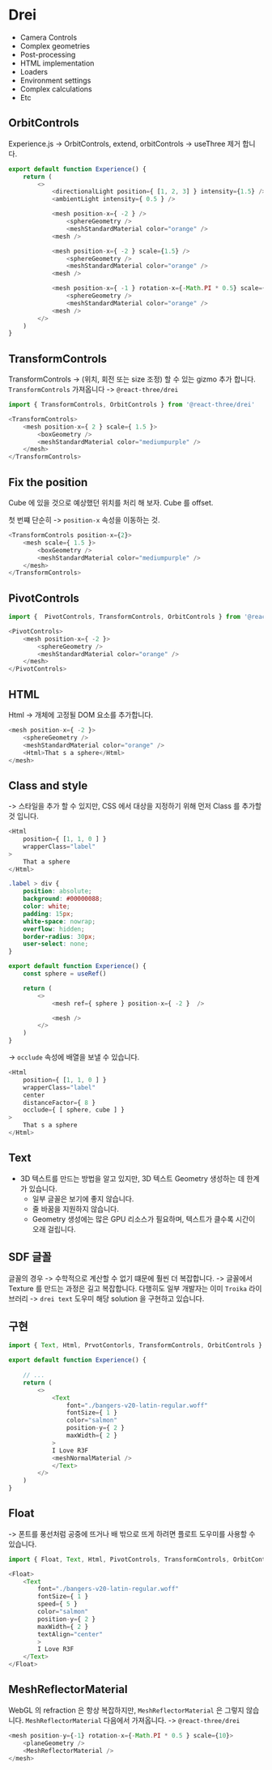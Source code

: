 # Drei 

- Camera Controls
- Complex geometries
- Post-processing
- HTML implementation
- Loaders
- Environment settings
- Complex calculations
- Etc 



## OrbitControls 

Experience.js -> OrbitControls, extend, orbitControls -> useThree 제거 합니다.

``` javascript
export default function Experience() {
    return (
        <>
            <directionalLight position={ [1, 2, 3] } intensity={1.5} />
            <ambientLight intensity={ 0.5 } />

            <mesh position-x={ -2 } />
                <sphereGeometry />
                <meshStandardMaterial color="orange" />                
            <mesh />

            <mesh position-x={ -2 } scale={1.5} />
                <sphereGeometry />
                <meshStandardMaterial color="orange" />                
            <mesh />

            <mesh position-x={ -1 } rotation-x={-Math.PI * 0.5} scale={ 10 } />
                <sphereGeometry />
                <meshStandardMaterial color="orange" />                
            <mesh />
        </>
    )
}
```



## TransformControls 

TransformControls -> (위치, 회전 또는 size 조정) 할 수 있는 gizmo 추가 합니다.
`TransformControls` 가져옵니다 -> `@react-three/drei`

``` javascript
import { TransformControls, OrbitControls } from '@react-three/drei'

<TransformControls>
    <mesh position-x={ 2 } scale={ 1.5 }>
        <boxGeometry />
        <meshStandardMaterial color="mediumpurple" />
    </mesh>
</TransformControls>
```


## Fix the position 

Cube 에 있을 것으로 예상했던 위치를 처리 해 보자.
Cube 를 offset.

첫 번쨰 단순히 -> `position-x` 속성을 <mesh> 이동하는 것.

``` javascript
<TransformControls position-x={2}>
    <mesh scale={ 1.5 }>
        <boxGeometry />
        <meshStandardMaterial color="mediumpurple" />
    </mesh>
</TransformControls>
```


## PivotControls 

``` javascript
import {  PivotControls, TransformControls, OrbitControls } from '@react-three/drei'

<PivotControls>
    <mesh position-x={ -2 }>
        <sphereGeometry />
        <meshStandardMaterial color="orange" />
    </mesh>
</PivotControls>
```



## HTML 

Html -> 개체에 고정될 DOM 요소를 추가합니다.

``` javascript
<mesh position-x={ -2 }>
    <sphereGeometry />
    <meshStandardMaterial color="orange" />
    <Html>That s a sphere</Html>
</mesh>
```



## Class and style 

-> 스타일을 추가 할 수 있지만, CSS 에서 대상을 지정하기 위해 먼저 Class 를 추가할 것 입니다.

``` javascript
<Html
    position={ [1, 1, 0 ] }
    wrapperClass="label"
>
    That a sphere
</Html>
```

``` css
.label > div {
    position: absolute;
    background: #00000088;
    color: white;
    padding: 15px;
    white-space: nowrap;
    overflow: hidden;
    border-radius: 30px;
    user-select: none;
}
```


``` javascript
export default function Experience() {
    const sphere = useRef()

    return (
        <>
            <mesh ref={ sphere } position-x={ -2 }  />

            <mesh />
        </>
    )
}
```

-> `occlude` 속성에 배열을 보낼 수 있습니다.

``` javascript
<Html 
    position={ [1, 1, 0 ] }
    wrapperClass="label"
    center
    distanceFactor={ 8 }
    occlude={ [ sphere, cube ] } 
>
    That s a sphere
</Html>
```


## Text 

- 3D 텍스트를 만드는 방법을 알고 있지만, 3D 텍스트 Geometry 생성하는 데 한계가 있습니다.
    - 일부 글꼴은 보기에 좋지 않습니다.
    - 줄 바꿈을 지원하지 않습니다.
    - Geometry 생성에는 많은 GPU 리소스가 필요하며, 텍스트가 클수록 시간이 오래 걸립니다.



## SDF 글꼴 

글꼴의 경우 -> 수학적으로 계산할 수 없기 떄문에 훨씬 더 복잡합니다.
-> 글꼴에서 Texture 를 만드는 과정은 길고 복잡합니다.
다행히도 일부 개발자는 이미 `Troika` 라이브러리 -> `drei text` 도우미 해당 solution 을 구현하고 있습니다.



## 구현 

``` javascript
import { Text, Html, PrvotContorls, TransformControls, OrbitControls } from '@react-three/drei'

export default function Experience() {
    
    // ...
    return (
        <>
            <Text
                font="./bangers-v20-latin-regular.woff"
                fontSize={ 1 }
                color="salmon"
                position-y={ 2 }
                maxWidth={ 2 }
            >
            I Love R3F
            <meshNormalMaterial />
            </Text>
        </> 
    )
}
```


## Float 

-> 폰트를 풍선처럼 공중에 뜨거나 배 밖으로 뜨게 하려면 플로트 도우미를 사용할 수 있습니다.

``` javascript
import { Float, Text, Html, PivotControls, TransformControls, OrbitControls } from '@react-three/drei' 

<Float>
    <Text 
        font="./bangers-v20-latin-regular.woff"
        fontSize={ 1 }
        speed={ 5 } 
        color="salmon"
        position-y={ 2 }
        maxWidth={ 2 } 
        textAlign="center"  
        >
        I Love R3F
    </Text>
</Float>
```


## MeshReflectorMaterial 

WebGL 의 refraction 은 항상 복잡하지만, `MeshReflectorMaterial` 은 그렇지 않습니다.
`MeshReflectorMaterial` 다음에서 가져옵니다. -> `@react-three/drei`

``` javascript
<mesh position-y={-1} rotation-x={-Math.PI * 0.5 } scale={10}>
    <planeGeometry />
    <MeshReflectorMaterial />
</mesh>
```


